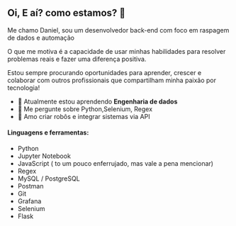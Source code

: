 ## Oi, E aí? como estamos? 👋

<!--
**daniel-al-santos/daniel-al-santos** is a ✨ _special_ ✨ repository because its `README.md` (this file) appears on your GitHub profile.

Here are some ideas to get you started:

- 🔭 I’m currently working on ...
- 🌱 I’m currently learning ...
- 👯 I’m looking to collaborate on ...
- 🤔 I’m looking for help with ...
- 💬 Ask me about ...
- 📫 How to reach me: ...
- 😄 Pronouns: ...
- ⚡ Fun fact: ...
-->

Me chamo Daniel, sou um desenvolvedor back-end com foco em raspagem de dados e automação

O que me motiva  é a capacidade de usar minhas habilidades para resolver problemas reais e fazer uma diferença positiva. 

Estou sempre procurando oportunidades para aprender, crescer e colaborar com outros profissionais que compartilham minha paixão por tecnologia!

- 🌱 Atualmente estou aprendendo **Engenharia de dados**
- 💬 Me pergunte sobre Python,Selenium, Regex
- 🤖 Amo criar robôs e integrar sistemas via API

#### Linguagens e ferramentas:

- Python
- Jupyter Notebook
- JavaScript ( to um pouco enferrujado, mas vale a pena mencionar)  
- Regex
- MySQL / PostgreSQL
- Postman
- Git
- Grafana
- Selenium
- Flask
